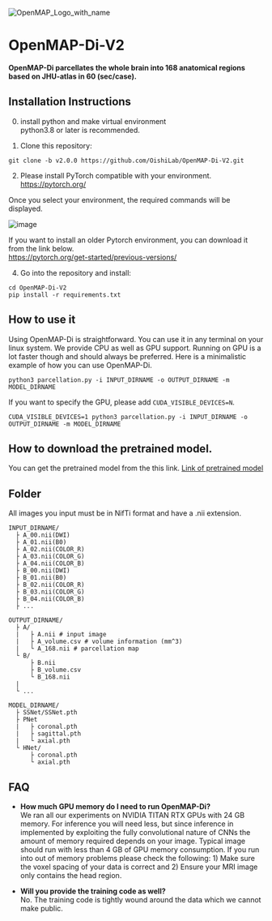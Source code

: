 ![OpenMAP_Logo_with_name](https://github.com/OishiLab/OpenMAP-T1/assets/64403395/9ce68146-eeb7-4ce0-bd49-73f1c7ded4d8)

# OpenMAP-Di-V2
**OpenMAP-Di parcellates the whole brain into 168 anatomical regions based on JHU-atlas in 60 (sec/case).**

## Installation Instructions
0. install python and make virtual environment<br>
python3.8 or later is recommended.

1. Clone this repository:
```
git clone -b v2.0.0 https://github.com/OishiLab/OpenMAP-Di-V2.git
```
2. Please install PyTorch compatible with your environment.<br>
https://pytorch.org/

Once you select your environment, the required commands will be displayed.

![image](https://github.com/OishiLab/OpenMAP-T1/v2.0.0/media/PyTorch.png)

If you want to install an older Pytorch environment, you can download it from the link below.<br>
https://pytorch.org/get-started/previous-versions/

4. Go into the repository and install:
```
cd OpenMAP-Di-V2
pip install -r requirements.txt
```

## How to use it
Using OpenMAP-Di is straightforward. You can use it in any terminal on your linux system. We provide CPU as well as GPU support. Running on GPU is a lot faster though and should always be preferred. Here is a minimalistic example of how you can use OpenMAP-Di.
```
python3 parcellation.py -i INPUT_DIRNAME -o OUTPUT_DIRNAME -m MODEL_DIRNAME
```
If you want to specify the GPU, please add ```CUDA_VISIBLE_DEVICES=N```.
```
CUDA_VISIBLE_DEVICES=1 python3 parcellation.py -i INPUT_DIRNAME -o OUTPUT_DIRNAME -m MODEL_DIRNAME
```

## How to download the pretrained model.
You can get the pretrained model from the this link.
[Link of pretrained model](https://forms.office.com/Pages/ResponsePage.aspx?id=OPSkn-axO0eAP4b4rt8N7Iz6VabmlEBIhG4j3FiMk75UNkxFRk5IRkY3MjJaNU9POUZBNlNQRzUxVy4u)

## Folder
All images you input must be in NifTi format and have a .nii extension.
```
INPUT_DIRNAME/
  ├ A_00.nii(DWI)
  ├ A_01.nii(B0)
  ├ A_02.nii(COLOR_R)
  ├ A_03.nii(COLOR_G)
  ├ A_04.nii(COLOR_B)
  ├ B_00.nii(DWI)
  ├ B_01.nii(B0)
  ├ B_02.nii(COLOR_R)
  ├ B_03.nii(COLOR_G)
  ├ B_04.nii(COLOR_B)
  ├ ...

OUTPUT_DIRNAME/
  ├ A/
  |   ├ A.nii # input image
  |   ├ A_volume.csv # volume information (mm^3)
  |   └ A_168.nii # parcellation map
  └ B/
      ├ B.nii
      ├ B_volume.csv
      └ B_168.nii
  |
  └ ...

MODEL_DIRNAME/
  ├ SSNet/SSNet.pth
  ├ PNet
  |   ├ coronal.pth
  |   ├ sagittal.pth
  |   └ axial.pth
  └ HNet/
      ├ coronal.pth
      └ axial.pth
```

## FAQ
* **How much GPU memory do I need to run OpenMAP-Di?** <br>
We ran all our experiments on NVIDIA TITAN RTX GPUs with 24 GB memory. For inference you will need less, but since inference in implemented by exploiting the fully convolutional nature of CNNs the amount of memory required depends on your image. Typical image should run with less than 4 GB of GPU memory consumption. If you run into out of memory problems please check the following: 1) Make sure the voxel spacing of your data is correct and 2) Ensure your MRI image only contains the head region.

* **Will you provide the training code as well?** <br>
No. The training code is tightly wound around the data which we cannot make public.
